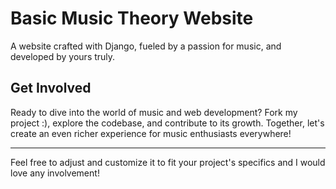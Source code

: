 # Basic Music Theory Website

A website crafted with Django, fueled by a passion for music, and developed by yours truly.

## Get Involved
Ready to dive into the world of music and web development? Fork my project :), explore the codebase, and contribute to its growth. Together, let's create an even richer experience for music enthusiasts everywhere!

---

Feel free to adjust and customize it to fit your project's specifics and I would love any involvement!
